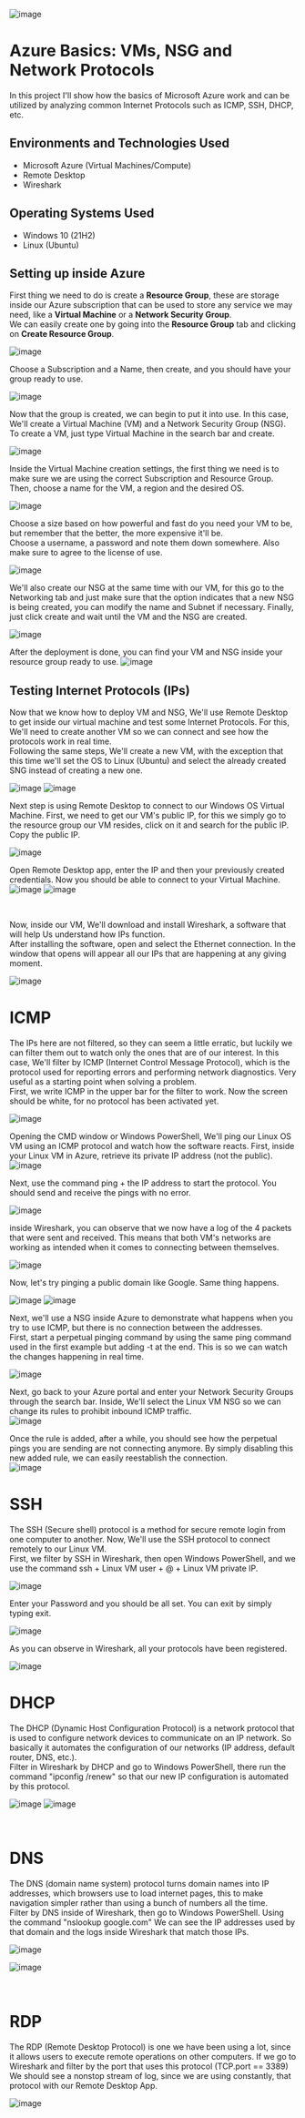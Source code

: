 <p align="center">

  ![image](https://github.com/DsosaH/AzureBasics/assets/148100125/3f070720-1865-41e2-a61e-b398010aeb00)

</p>
<h1>Azure Basics: VMs, NSG and Network Protocols</h1>
In this project I'll show how the basics of Microsoft Azure work and can be utilized by analyzing common Internet Protocols such as ICMP, SSH, DHCP, etc.<br />

<h2>Environments and Technologies Used</h2>

- Microsoft Azure (Virtual Machines/Compute)
- Remote Desktop
- Wireshark

<h2>Operating Systems Used </h2>

- Windows 10</b> (21H2)
- Linux (Ubuntu)</br>

<h2>Setting up inside Azure</h2>
<p>
  First thing we need to do is create a <b>Resource Group</b>, these are storage inside our Azure subscription that can be used to store any service we may need, like a <b>Virtual Machine</b> or a <b>Network Security Group</b>.<br>
  We can easily create one by going into the <b>Resource Group</b> tab and clicking on <b>Create Resource Group</b>.

  ![image](https://github.com/DsosaH/AzureBasics/assets/148100125/6032af21-02ec-49a0-9fb1-b858db1280a1)<br>
  
  Choose a Subscription and a Name, then create, and you should have your group ready to use.
  
  ![image](https://github.com/DsosaH/AzureBasics/assets/148100125/f603e3bd-f2f8-4a1f-b81e-3f97baa25851)
</p>
<p>
  Now that the group is created, we can begin to put it into use. In this case, We'll create a Virtual Machine (VM) and a Network Security Group (NSG).<br>
  To create a VM, just type Virtual Machine in the search bar and create.

  ![image](https://github.com/DsosaH/AzureBasics/assets/148100125/064e3f0f-a852-4101-86bd-749399a291fb)

  Inside the Virtual Machine creation settings, the first thing we need is to make sure we are using the correct Subscription and Resource Group.<br>
  Then, choose a name for the VM, a region and the desired OS.

  ![image](https://github.com/DsosaH/AzureBasics/assets/148100125/9e57fc28-d564-4e75-9680-2d4bec12cae4)

  Choose a size based on how powerful and fast do you need your VM to be, but remember that the better, the more expensive it'll be.<br>
  Choose a username, a password and note them down somewhere. Also make sure to agree to the license of use.
  
  ![image](https://github.com/DsosaH/AzureBasics/assets/148100125/d92d2cc9-db90-419c-98d4-8b59731c54a5)

  We'll also create our NSG at the same time with our VM, for this go to the Networking tab and just make sure that the option indicates that a new NSG is being created, you  can modify the name and Subnet if necessary. Finally, just click create and wait until the VM and the NSG are created.

  ![image](https://github.com/DsosaH/AzureBasics/assets/148100125/10433741-d895-4094-b86f-a74cdee94a45)

  After the deployment is done, you can find your VM and NSG inside your resource group ready to use. 
  ![image](https://github.com/DsosaH/AzureBasics/assets/148100125/baebbb48-70ca-49a8-ad56-b7497b23c5c2)

</p>
<h2>Testing Internet Protocols (IPs)</h2>
<p>
  Now that we know how to deploy VM and NSG, We'll use Remote Desktop to get inside our virtual machine and test some Internet Protocols. For this, We'll need to create another VM so we can connect and see how the protocols work in real time.<br>
Following the same steps, We'll create a new VM, with the exception that this time we'll set the OS to Linux (Ubuntu) and select the already created SNG instead of creating a new one.

  ![image](https://github.com/DsosaH/AzureBasics/assets/148100125/d9e8871f-ce52-4159-bbda-84865df1678a)
  ![image](https://github.com/DsosaH/AzureBasics/assets/148100125/e1fc2fe8-429c-4582-9ec7-b3d30fa1bc4c)
  
  Next step is using Remote Desktop to connect to our Windows OS Virtual Machine. First, we need to get our VM's public IP, for this we simply go to the resource group our VM resides, click on it and search for the public IP. Copy the public IP.

  ![image](https://github.com/DsosaH/AzureBasics/assets/148100125/b959607a-05e4-4ebe-ac32-3c7c83a963e1)
  
  Open Remote Desktop app, enter the IP and then your previously created credentials. Now you should be able to connect to your Virtual Machine.<br>
  ![image](https://github.com/DsosaH/AzureBasics/assets/148100125/4ba322d9-77be-4dcb-aed2-86d2fb5e7f48)
  ![image](https://github.com/DsosaH/AzureBasics/assets/148100125/1d5c3bbf-ef47-42f8-99b7-0e8b66e21c1b)
</p><br/>
<p>
  Now, inside our VM, We'll download and install Wireshark, a software that will help Us understand how IPs function.<br>
  After installing the software, open and select the Ethernet connection. In the window that opens will appear all our IPs that are happening at any giving moment.<br>
  
  ![image](https://github.com/DsosaH/AzureBasics/assets/148100125/fa97cc6c-5c15-47af-ac2f-6207facbcc51)

  <h1>ICMP</h1>
  The IPs here are not filtered, so they can seem a little erratic, but luckily we can filter them out to watch only the ones that are of our interest. In this case, We'll filter by ICMP (Internet Control Message Protocol), which is the protocol used for reporting 
  errors and performing network diagnostics. Very useful as a starting point when solving a problem.<br>
  First, we write ICMP in the upper bar for the filter to work. Now the screen should be white, for no protocol has been activated yet.<br>
  
  ![image](https://github.com/DsosaH/AzureBasics/assets/148100125/da259f85-9571-4b52-a07a-5863f8410911)

  Opening the CMD window or Windows PowerShell, We'll ping our Linux OS VM using an ICMP protocol and watch how the software reacts. First, inside your Linux VM in Azure, retrieve its private IP address (not the public).<br>
  ![image](https://github.com/DsosaH/AzureBasics/assets/148100125/194289ee-24a3-4c58-98a7-9e080f90c031)

  Next, use the command ping + the IP address to start the protocol. You should send and receive the pings with no error.<br>

  ![image](https://github.com/DsosaH/AzureBasics/assets/148100125/0b4d561e-15f5-4156-a02e-8d8034619824)

  inside Wireshark, you can observe that we now have a log of the 4 packets that were sent and received. This means that both VM's networks are working as intended when it comes to connecting between themselves.<br>

  ![image](https://github.com/DsosaH/AzureBasics/assets/148100125/9603b1d8-d514-4220-8168-f9c4fa029355)

  Now, let's try pinging a public domain like Google. Same thing happens.<br>

  ![image](https://github.com/DsosaH/AzureBasics/assets/148100125/dbd45325-ca76-4d0f-bb2e-58be52dd2c3d)
  ![image](https://github.com/DsosaH/AzureBasics/assets/148100125/6c01afbf-dd0d-4336-9faf-4d9d0e2b2e04)<br/>
  
  Next, we'll use a NSG inside Azure to demonstrate what happens when you try to use ICMP, but there is no connection between the addresses.<br>
  First, start a perpetual pinging command by using the same ping command used in the first example but adding -t at the end. This is so we can watch the changes happening in real time.<br>

  ![image](https://github.com/DsosaH/AzureBasics/assets/148100125/ab8fb1d2-d481-4841-89b4-e1037a7c5472)

  Next, go back to your Azure portal and enter your Network Security Groups through the search bar. Inside, We'll select the Linux VM NSG so we can change its rules to prohibit inbound ICMP traffic.<br>
  ![image](https://github.com/DsosaH/AzureBasics/assets/148100125/e868d632-d2c0-4e3b-89c0-4be26ab2b3d3)
  
  Once the rule is added, after a while, you should see how the perpetual pings you are sending are not connecting anymore. By simply disabling this new added rule, we can easily reestablish the connection.<br>
  ![image](https://github.com/DsosaH/AzureBasics/assets/148100125/283298e1-ceba-4392-8dfd-342e7d858c64)<br/>  
</p>
  <h1>SSH</h1>
<p>
  The SSH (Secure shell) protocol is a method for secure remote login from one computer to another. Now, We'll use the SSH protocol to connect remotely to our Linux VM.<br>
  First, we filter by SSH in Wireshark, then open Windows PowerShell, and we use the command ssh + Linux VM user + @ + Linux VM private IP. <br>

  ![image](https://github.com/DsosaH/AzureBasics/assets/148100125/5d307b67-f496-44a8-a6ae-056223c53dc9)

  Enter your Password and you should be all set. You can exit by simply typing exit.<br>

  ![image](https://github.com/DsosaH/AzureBasics/assets/148100125/e660745e-52c3-4a26-bec0-17c8a17d9951)

  As you can observe in Wireshark, all your protocols have been registered.

  ![image](https://github.com/DsosaH/AzureBasics/assets/148100125/0e4192e5-8cf6-4d72-9657-8fbcdf59fd25)

</p>
<h1>DHCP</h1>
<p>
  The DHCP (Dynamic Host Configuration Protocol) is a network protocol that is used to configure network devices to communicate on an IP network. So basically it automates the configuration of our networks (IP address, default router, DNS, etc.).<br>
  Filter in Wireshark by DHCP and go to Windows PowerShell, there run the command "ipconfig /renew" so that our new IP configuration is automated by this protocol.<br>

  ![image](https://github.com/DsosaH/AzureBasics/assets/148100125/6978e54d-60f9-4aab-8e28-77ae9a5b0281)
  ![image](https://github.com/DsosaH/AzureBasics/assets/148100125/ee6928dd-9b81-4b83-8210-77072354d76d)

</p><br/>
<h1>DNS</h1>
<p>
  The DNS (domain name system) protocol turns domain names into IP addresses, which browsers use to load internet pages, this to make navigation simpler rather than using a bunch of numbers all the time.<br>
  Filter by DNS inside of Wireshark, then go to Windows PowerShell. Using the command "nslookup google.com" We can see the IP addresses used by that domain and the logs inside Wireshark that match those IPs.

  ![image](https://github.com/DsosaH/AzureBasics/assets/148100125/53fd4708-c437-4c6a-88cd-dde117459048)

  ![image](https://github.com/DsosaH/AzureBasics/assets/148100125/2b8dd14a-02e2-4668-878e-be82774a7627)

</p><br/>
<h1>RDP</h1>

<p>
  The RDP (Remote Desktop Protocol) is one we have been using a lot, since it allows users to execute remote operations on other computers. If we go to Wireshark and filter by the port that uses this protocol (TCP.port == 3389) We should see a nonstop stream of log, 
  since we are using constantly, that protocol with our Remote Desktop App. <br>

  ![image](https://github.com/DsosaH/AzureBasics/assets/148100125/8a5930f4-67fd-4071-842b-b76aa2a38752)

</p>
